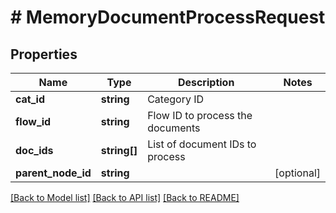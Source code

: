 # # MemoryDocumentProcessRequest

## Properties

Name | Type | Description | Notes
------------ | ------------- | ------------- | -------------
**cat_id** | **string** | Category ID |
**flow_id** | **string** | Flow ID to process the documents |
**doc_ids** | **string[]** | List of document IDs to process |
**parent_node_id** | **string** |  | [optional]

[[Back to Model list]](../../README.md#models) [[Back to API list]](../../README.md#endpoints) [[Back to README]](../../README.md)
